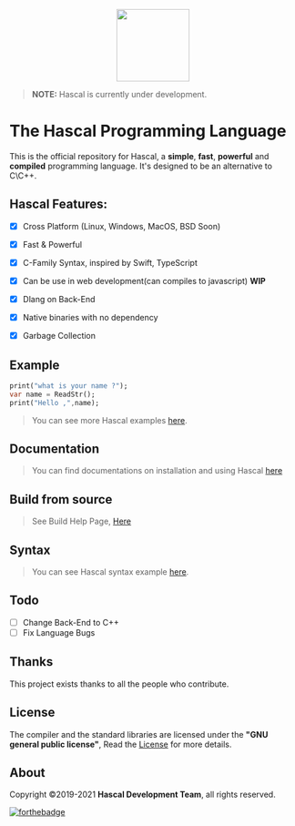 
<p align="center">
  <img style="text-align:center" src="https://raw.githubusercontent.com/hascal/hascal/main/hascal-logo.png" height="127px" width="128px">
</p>

> **NOTE:** Hascal is currently under development.
# The Hascal Programming Language

This is the official repository for Hascal, a **simple**, **fast**, **powerful** and **compiled** programming language. It's designed to be an alternative to C\C++.

<!-- > Visit [Hascal's Official Website](https://hascal.github.io) -->

## Hascal Features:
- [x] Cross Platform (Linux, Windows, MacOS, BSD Soon) 
- [x] Fast & Powerful
- [x] C-Family Syntax, inspired by Swift, TypeScript
- [x] Can be use in web development(can compiles to javascript) **WIP**
- [x] Dlang on Back-End
- [x] Native binaries with no dependency
- [x] Garbage Collection




## Example
```dart
print("what is your name ?");
var name = ReadStr();
print("Hello ,",name);
```
> You can see more Hascal examples [here](https://github.com/hascal/hascal/tree/main/examples).

## Documentation
> You can find documentations on installation and using Hascal [here](https://github.com/hascal/hascal/tree/main/docs)

## Build from source
> See Build Help Page, [Here](BUILD.md)

## Syntax

> You can see Hascal syntax example [here](https://github.com/hascal/hascal/blob/main/syntax.md).

## Todo
- [ ] Change Back-End to C++
- [ ] Fix Language Bugs

## Thanks
This project exists thanks to all the people who contribute. 

## License
The compiler and the standard libraries are licensed under the **"GNU general public license"**,
Read the [License](https://github.com/hascal/hascal/blob/main/LICENSE) for more details.

## About
Copyright ©2019-2021 **Hascal Development Team**,
all rights reserved.

[![forthebadge](https://forthebadge.com/images/badges/built-with-love.svg)](https://forthebadge.com)
